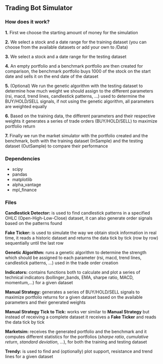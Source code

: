 ## Trading Bot Simulator

### How does it work?

**1.** First we choose the starting amount of money for the simulation

**2.** We select a stock and a date range for the training dataset (you can choose from the available datasets or add your own to /Data)

**3.** We select a stock and a date range for the testing dataset

**4.** An empty portfolio and a benchmark portfolio are then created for comparison, the benchmark portfolio buys 1000 of the stock on the start date and sells it on the end date of the dataset

**5.** (Optional) We run the genetic algorithm with the testing dataset to determine how much weight we should assign to the different parameters (rsi, macd, trend lines, candlestick patterns, ...) used to determine the BUY/HOLD/SELL signals, if not using the genetic algorithm, all parameters are weighted equally

**6.** Based on the training data, the different parameters and their respective weights it generates a series of trade orders (BUY/HOLD/SELL) to maximize portfolio return

**7.** Finally we run the market simulator with the portfolio created and the benchmark, both with the training dataset (InSample) and the testing dataset (OutSample) to compare their performance


### Dependencies
* scipy
* pandas
* matplotlib
* alpha_vantage
* mpl_finance

### Files

**Candlestick Detector:** is used to find candlestick patterns in a specified OHLC (Open-High-Low-Close) dataset, it can also generate order signals based on the patterns found

**Fake Ticker:** is used to simulate the way we obtain stock information in real time, it reads a historic dataset and returns the data tick by tick (row by row) sequentially until the last row

**Genetic Algorithm:** runs a genetic algorithm to determine the strength which should be assigned to each parameter (rsi, macd, trend lines, candlestick patterns, ...) used in the trade order creation

**Indicators:** contains functions both to calculate and plot a series of technical indicators (bollinger_bands, EMA, sharpe ratio, MACD, momentum,...) for a given dataset

**Manual Strategy:** generates a series of BUY/HOLD/SELL signals to maximize portfolio returns for a given dataset based on the available parameters and their generated weights

**Manual Strategy Tick to Tick:** works ver similar to **Manual Strategy** but instead of receiving a complete dataset it receives a **Fake Ticker** and reads the data tick by tick

**Marketsim:** receives the generated portfolio and the benchmark and it computes different statistics for the portfolios (*sharpe ratio*, *cumulative return*, *standard deviation*, ...), for both the training and testing dataset

**Trendy:** is used to find and (optionally) plot support, resistance and trend lines for a given dataset
